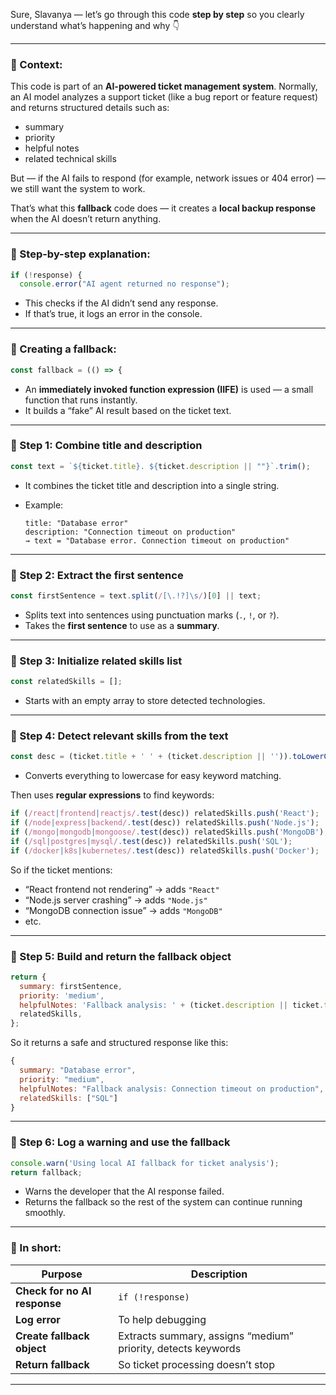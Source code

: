 Sure, Slavanya — let’s go through this code **step by step** so you clearly understand what’s happening and why 👇

---

### 🧠 Context:

This code is part of an **AI-powered ticket management system**.
Normally, an AI model analyzes a support ticket (like a bug report or feature request) and returns structured details such as:

* summary
* priority
* helpful notes
* related technical skills

But — if the AI fails to respond (for example, network issues or 404 error) — we still want the system to work.

That’s what this **fallback** code does — it creates a **local backup response** when the AI doesn’t return anything.

---

### 🧩 Step-by-step explanation:

```js
if (!response) {
  console.error("AI agent returned no response");
```

* This checks if the AI didn’t send any response.
* If that’s true, it logs an error in the console.

---

### 🧱 Creating a fallback:

```js
const fallback = (() => {
```

* An **immediately invoked function expression (IIFE)** is used — a small function that runs instantly.
* It builds a “fake” AI result based on the ticket text.

---

### 🧾 Step 1: Combine title and description

```js
const text = `${ticket.title}. ${ticket.description || ""}`.trim();
```

* It combines the ticket title and description into a single string.
* Example:

  ```
  title: "Database error"
  description: "Connection timeout on production"
  → text = "Database error. Connection timeout on production"
  ```

---

### 🧮 Step 2: Extract the first sentence

```js
const firstSentence = text.split(/[\.!?]\s/)[0] || text;
```

* Splits text into sentences using punctuation marks (`.`, `!`, or `?`).
* Takes the **first sentence** to use as a **summary**.

---

### 🧰 Step 3: Initialize related skills list

```js
const relatedSkills = [];
```

* Starts with an empty array to store detected technologies.

---

### 🧠 Step 4: Detect relevant skills from the text

```js
const desc = (ticket.title + ' ' + (ticket.description || '')).toLowerCase();
```

* Converts everything to lowercase for easy keyword matching.

Then uses **regular expressions** to find keywords:

```js
if (/react|frontend|reactjs/.test(desc)) relatedSkills.push('React');
if (/node|express|backend/.test(desc)) relatedSkills.push('Node.js');
if (/mongo|mongodb|mongoose/.test(desc)) relatedSkills.push('MongoDB');
if (/sql|postgres|mysql/.test(desc)) relatedSkills.push('SQL');
if (/docker|k8s|kubernetes/.test(desc)) relatedSkills.push('Docker');
```

So if the ticket mentions:

* “React frontend not rendering” → adds `"React"`
* “Node.js server crashing” → adds `"Node.js"`
* “MongoDB connection issue” → adds `"MongoDB"`
* etc.

---

### 🧩 Step 5: Build and return the fallback object

```js
return {
  summary: firstSentence,
  priority: 'medium',
  helpfulNotes: 'Fallback analysis: ' + (ticket.description || ticket.title),
  relatedSkills,
};
```

So it returns a safe and structured response like this:

```js
{
  summary: "Database error",
  priority: "medium",
  helpfulNotes: "Fallback analysis: Connection timeout on production",
  relatedSkills: ["SQL"]
}
```

---

### 🧾 Step 6: Log a warning and use the fallback

```js
console.warn('Using local AI fallback for ticket analysis');
return fallback;
```

* Warns the developer that the AI response failed.
* Returns the fallback so the rest of the system can continue running smoothly.

---

### 🧩 In short:

| Purpose                      | Description                                                   |
| ---------------------------- | ------------------------------------------------------------- |
| **Check for no AI response** | `if (!response)`                                              |
| **Log error**                | To help debugging                                             |
| **Create fallback object**   | Extracts summary, assigns “medium” priority, detects keywords |
| **Return fallback**          | So ticket processing doesn’t stop                             |

---
